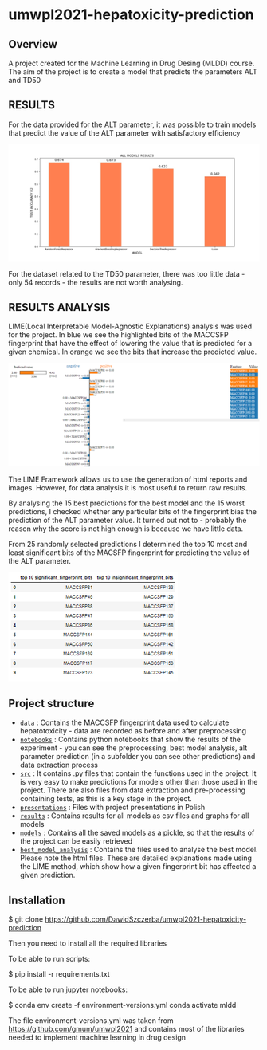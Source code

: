 # umwpl2021-hepatoxicity-prediction

## Overview

A project created for the Machine Learning in Drug Desing (MLDD) course. The aim of the project is to create a model that predicts the parameters ALT and TD50

## RESULTS
For the data provided for the ALT parameter, it was possible to train models that predict the value of the ALT parameter with satisfactory efficiency

![ALL MODELS RESULTS](/results/all_models_results.jpg "ALL MODELS RESULTS")

For the dataset related to the TD50 parameter, there was too little data - only 54 records - the results are not worth analysing.

## RESULTS ANALYSIS

LIME(Local Interpretable Model-Agnostic Explanations) analysis was used for the project. 
In blue we see the highlighted bits of the MACCSFP fingerprint that have the effect of lowering the value that is predicted for a given chemical. In orange we see the bits that increase the predicted value.

![LIME ANALYSIS](/best_model_analysis/lime_analysis_example.PNG "LIME ANALYSIS")

The LIME Framework allows us to use the generation of html reports and images. However, for data analysis it is most useful to return raw results. 

By analysing the 15 best predictions for the best model and the 15 worst predictions, I checked whether any particular bits of the fingerprint bias the prediction of the ALT parameter value.
It turned out not to - probably the reason why the score is not high enough is because we have little data.

From 25 randomly selected predictions I determined the top 10 most and least significant bits of the MACSFP fingerprint for predicting the value of the ALT parameter.

![TOP 10](/best_model_analysis/top10%20rank.PNG "TOP 10")


## Project structure
* [`data`](/data) : Contains the MACCSFP fingerprint data used to calculate hepatotoxicity - data are recorded as before and after preprocessing
* [`notebooks`](/notebooks) : Contains python notebooks that show the results of the experiment - you can see the preprocessing, best model analysis, alt parameter prediction (in a subfolder you can see other predictions) and data extraction process
* [`src`](/src) : It contains .py files that contain the functions used in the project. It is very easy to make predictions for models other than those used in the project. There are also files from data extraction and pre-processing containing tests, as this is a key stage in the project.
* [`presentations`](/presentations) : Files with project presentations in Polish
* [`results`](/results) : Contains results for all models as csv files and graphs for all models
* [`models`](/models) : Contains all the saved models as a pickle, so that the results of the project can be easily retrieved
* [`best_model_analysis`](/best_model_analysis) : Contains the files used to analyse the best model.
Please note the html files. These are detailed explanations made using the LIME method, which show how a given fingerprint bit has affected a given prediction.


## Installation

$ git clone https://github.com/DawidSzczerba/umwpl2021-hepatoxicity-prediction

Then you need to install all the required libraries

To be able to run scripts:

$ pip install -r requirements.txt

To be able to run jupyter notebooks:

$ conda env create -f environment-versions.yml
  conda activate mldd

The file environment-versions.yml was taken from https://github.com/gmum/umwpl2021 and contains most of the libraries needed to implement machine learning in drug design

